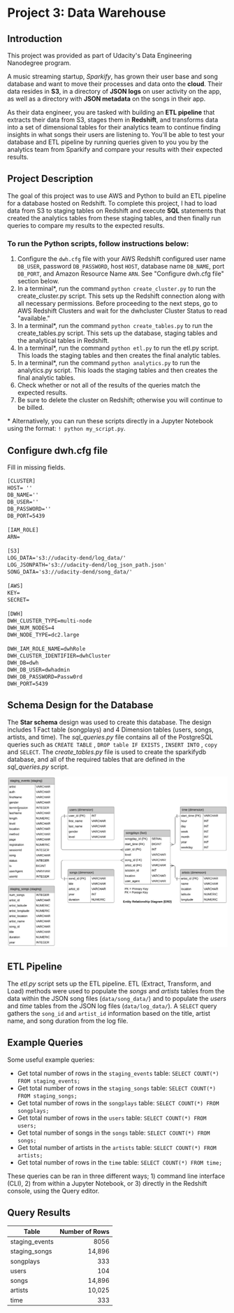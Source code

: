 # Project 3: Data Warehouse

## Introduction

This project was provided as part of Udacity's Data Engineering Nanodegree program.

A music streaming startup, *Sparkify*, has grown their user base and song database and want to move their processes and data onto the __cloud__. Their data resides in __S3__, in a directory of __JSON logs__ on user activity on the app, as well as a directory with __JSON metadata__ on the songs in their app.

As their data engineer, you are tasked with building an __ETL pipeline__ that extracts their data from S3, stages them in __Redshift__, and transforms data into a set of dimensional tables for their analytics team to continue finding insights in what songs their users are listening to. You'll be able to test your database and ETL pipeline by running queries given to you you by the analytics team from Sparkify and compare your results with their expected results.

## Project Description

The goal of this project was to use AWS and Python to build an ETL pipeline for a database hosted on Redshift. To complete this project, I had to load data from S3 to staging tables on Redshift and execute __SQL__ statements that created the analytics tables from these staging tables, and then finally run queries to compare my results to the expected results.

### To run the Python scripts, follow instructions below:

1. Configure the `dwh.cfg` file with your AWS Redshift configured user name `DB_USER`, password `DB_PASSWORD`, host `HOST`, database name `DB_NAME`, port `DB_PORT`, and Amazon Resource Name `ARN`. See "Configure dwh.cfg file" section below.
1. In a terminal*, run the command `python create_cluster.py` to run the create_cluster.py script. This sets up the Redshift connection along with all necessary permissions. Before proceeding to the next steps, go to AWS Redshift Clusters and wait for the dwhcluster Cluster Status to read "available."
2. In a terminal*, run the command `python create_tables.py` to run the create_tables.py script. This sets up the database, staging tables and the analytical tables in Redshift.
2. In a terminal*, run the command `python etl.py` to run the etl.py script. This loads the staging tables and then creates the final analytic tables.
2. In a terminal*, run the command `python analytics.py` to run the analytics.py script. This loads the staging tables and then creates the final analytic tables.
3. Check whether or not all of the results of the queries match the expected results.
4. Be sure to delete the cluster on Redshift; otherwise you will continue to be billed.

&ast; Alternatively, you can run these scripts directly in a Jupyter Notebook using the format: `! python my_script.py`.

## Configure dwh.cfg file
Fill in missing fields.
```
[CLUSTER]
HOST= ''
DB_NAME=''
DB_USER=''
DB_PASSWORD=''
DB_PORT=5439

[IAM_ROLE]
ARN=

[S3]
LOG_DATA='s3://udacity-dend/log_data/'
LOG_JSONPATH='s3://udacity-dend/log_json_path.json'
SONG_DATA='s3://udacity-dend/song_data/'

[AWS]
KEY= 
SECRET= 

[DWH] 
DWH_CLUSTER_TYPE=multi-node
DWH_NUM_NODES=4
DWH_NODE_TYPE=dc2.large

DWH_IAM_ROLE_NAME=dwhRole
DWH_CLUSTER_IDENTIFIER=dwhCluster
DWH_DB=dwh
DWH_DB_USER=dwhadmin
DWH_DB_PASSWORD=Passw0rd
DWH_PORT=5439
```

## Schema Design for the Database

The __Star schema__ design was used to create this database. The design includes 1 Fact table (songplays) and 4 Dimension tables (users, songs, artists, and time). The _sql_queries.py_ file contains all of the PostgreSQL queries such as `CREATE TABLE` , `DROP table IF EXISTS` , `INSERT INTO` , `copy` and `SELECT`. The _create_tables.py_ file is used to create the sparkifydb database, and all of the required tables that are defined in the _sql_queries.py_ script.

![](https://github.com/AmiriMc/Data_Engineering_Data_Warehouse/blob/master/StarSchema.png?raw=t)

## ETL Pipeline
The _etl.py_ script sets up the ETL pipeline. ETL (Extract, Transform, and Load) methods were used to populate the _songs_ and _artists_ tables from the data within the JSON song files (`data/song_data/`) and to populate the _users_ and _time_ tables from the JSON log files (`data/log_data/`). A `SELECT` query gathers the `song_id` and `artist_id` information based on the title, artist name, and song duration from the log file.

## Example Queries
Some useful example queries:
* Get total number of rows in the `staging_events` table: `SELECT COUNT(*) FROM staging_events;`
* Get total number of rows in the `staging_songs` table: `SELECT COUNT(*) FROM staging_songs;`
* Get total number of rows in the `songplays` table: `SELECT COUNT(*) FROM songplays;`
* Get total number of rows in the `users` table: `SELECT COUNT(*) FROM users;`
* Get total number of songs in the `songs` table: `SELECT COUNT(*) FROM songs;`
* Get total number of artists in the `artists` table: `SELECT COUNT(*) FROM artists;`
* Get total number of rows in the `time` table: `SELECT COUNT(*) FROM time;`

These queries can be ran in three different ways; 1) command line interface (CLI), 2) from within a Jupyter Notebook, or 3) directly in the Redshift console, using the Query editor.

## Query Results

| Table            | Number of Rows |
|---               | --:            |
| staging_events   | 8056           |
| staging_songs    | 14,896         |
| songplays        | 333            |
| users            | 104            |
| songs            | 14,896         |
| artists          | 10,025         |
| time             | 333            |